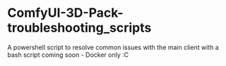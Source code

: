 # ComfyUI-3D-Pack-troubleshooting_scripts
A powershell script to resolve common issues with the main client with a bash script coming soon - Docker only :C
